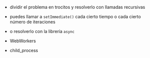 * dividir el problema en trocitos y resolverlo con llamadas recursivas
* puedes llamar a `setImmediate()` cada cierto tiempo o cada cierto número de iteraciones
* o resolverlo con la librería `async` 

* WebWorkers 
* child_process 


